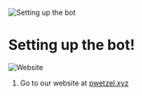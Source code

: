 ![Setting up the bot](https://i.ibb.co/qyc4w8t/setup.png)
# Setting up the bot!
![Website](https://i.ibb.co/J7X12n7/website.gif)
1. Go to our website at [pwetzel.xyz](https://pwetzel.xyz)
